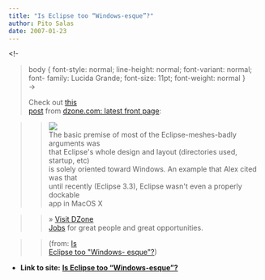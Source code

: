 ```yaml
---
title: "Is Eclipse too “Windows-esque”?"
author: Pito Salas
date: 2007-01-23
---
```


<!-  
>  body { font-style: normal; line-height: normal; font-variant: normal; font-
> family: Lucida Grande; font-size: 11pt; font-weight: normal }  
>  ->
>
> Check out [this  
>  post](<http://www.dzone.com/rsslinks/is_eclipse_too_windowsesque.html>)
> from [dzone.com: latest front page](<http://www.dzone.com/>):
>

>> [![](https://i0.wp.com/www.dzone.com/images/thumbs/80x60/11718.jpg?w=584)  
>  ](<http://www.dzone.com/rsslinks/is_eclipse_too_windowsesque.html>)The
> basic premise of most of the Eclipse-meshes-badly arguments was  
>  that Eclipse's whole design and layout (directories used, startup, etc)  
>  is solely oriented toward Windows. An example that Alex cited was that  
>  until recently (Eclipse 3.3), Eclipse wasn't even a properly dockable  
>  app in MacOS X
>>

>> » [Visit DZone  
>  Jobs](<http://jobs.dzone.com>) for great people and great opportunities.
>>

>> (from: [Is  
>  Eclipse too "Windows-
> esque"?](<http://www.dzone.com/rsslinks/is_eclipse_too_windowsesque.html>))


* **Link to site:** **[Is Eclipse too “Windows-esque”?](None)**
